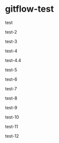 # gitflow-test

test

test-2

test-3

test-4

test-4.4

test-5

test-6

test-7

test-8

test-9

test-10

test-11

test-12

